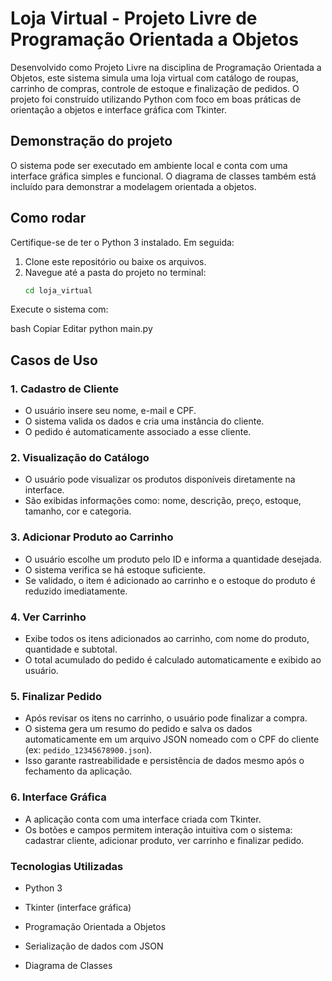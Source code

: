 # Loja Virtual - Projeto Livre de Programação Orientada a Objetos

Desenvolvido como Projeto Livre na disciplina de Programação Orientada a Objetos, este sistema simula uma loja virtual com catálogo de roupas, carrinho de compras, controle de estoque e finalização de pedidos. O projeto foi construído utilizando Python com foco em boas práticas de orientação a objetos e interface gráfica com Tkinter.

## Demonstração do projeto

O sistema pode ser executado em ambiente local e conta com uma interface gráfica simples e funcional. O diagrama de classes também está incluído para demonstrar a modelagem orientada a objetos.

## Como rodar

Certifique-se de ter o Python 3 instalado. Em seguida:

1. Clone este repositório ou baixe os arquivos.
2. Navegue até a pasta do projeto no terminal:
   ```bash
   cd loja_virtual
Execute o sistema com:

bash
Copiar
Editar
python main.py

## Casos de Uso

### 1. Cadastro de Cliente
- O usuário insere seu nome, e-mail e CPF.
- O sistema valida os dados e cria uma instância do cliente.
- O pedido é automaticamente associado a esse cliente.

### 2. Visualização do Catálogo
- O usuário pode visualizar os produtos disponíveis diretamente na interface.
- São exibidas informações como: nome, descrição, preço, estoque, tamanho, cor e categoria.

### 3. Adicionar Produto ao Carrinho
- O usuário escolhe um produto pelo ID e informa a quantidade desejada.
- O sistema verifica se há estoque suficiente.
- Se validado, o item é adicionado ao carrinho e o estoque do produto é reduzido imediatamente.

### 4. Ver Carrinho
- Exibe todos os itens adicionados ao carrinho, com nome do produto, quantidade e subtotal.
- O total acumulado do pedido é calculado automaticamente e exibido ao usuário.

### 5. Finalizar Pedido
- Após revisar os itens no carrinho, o usuário pode finalizar a compra.
- O sistema gera um resumo do pedido e salva os dados automaticamente em um arquivo JSON nomeado com o CPF do cliente (ex: `pedido_12345678900.json`).
- Isso garante rastreabilidade e persistência de dados mesmo após o fechamento da aplicação.

### 6. Interface Gráfica
- A aplicação conta com uma interface criada com Tkinter.
- Os botões e campos permitem interação intuitiva com o sistema: cadastrar cliente, adicionar produto, ver carrinho e finalizar pedido.




### Tecnologias Utilizadas
- Python 3

- Tkinter (interface gráfica)

- Programação Orientada a Objetos

- Serialização de dados com JSON

- Diagrama de Classes

